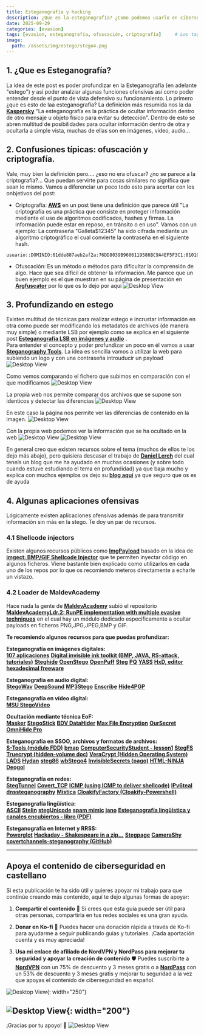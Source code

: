 ```yaml
---
title: Esteganografía y hacking
description: ¿Que es la esteganografía? ¿Como podemos usarlo en ciberseguridad?
date: 2025-09-29
categories: [evasion]
tags: [evasion, esteganografía, ofuscación, criptografía]     # Los tags deben estar siempre en minúsculas.
image:
  path: /assets/img/estego/stego4.png
---
```


## 1. ¿Que es Esteganografía?
La idea de este post es poder profundizar en la Esteganografía (en adelante "estego") y así poder analziar algunas funciones ofensivas así como poder entender desde el punto de vista defensivo su funcionamiento. Lo primero ¿que es esto de laa esteganografía? La definición más resumida nos la da [**Kaspersky**](https://latam.kaspersky.com/resource-center/definitions/what-is-steganography?srsltid=AfmBOoqmvmrnOcsevn2LeCWEAD81hj2u8rZ82sEs49tZB8wgNKtal5EN&utm_source=affiliate&utm_medium=cpa&utm_campaign=es-LA_Affiliate_acq_ona_afm__all_b2c_awin_affiliatelink________&aw_affid=1858990&awc=22032_1758546067_63b2748c929d7ce57b887445c70eb834) "La esteganografía es la práctica de ocultar información dentro de otro mensaje u objeto físico para evitar su detección". Dentro de esto se abren multitud de posibilidades para ocultar información dentro de otra y ocultarla a simple vista, muchas de ellas son en imágenes, video, audio...


## 2. Confusiones típicas: ofuscación y criptografía.
Vale, muy bien la definición pero.... ¿eso no era ofuscar? ¿no se parece a la criptografía?... Que puedan servirte para cosas similares no significa que sean lo mismo. Vamos a diferenciar un poco todo esto para acertar con los onbjetivos del post:
- Criptografía: [**AWS**](https://aws.amazon.com/es/what-is/cryptography/) en un post tiene una definición que parece útil "La criptografía es una práctica que consiste en proteger información mediante el uso de algoritmos codificados, hashes y firmas. La información puede estar en reposo, en tránsito o en uso". Vamos con un ejemplo:
La contraseña "Galleta$12345" ha sido cifrada mediante un algoritmo criptográfico el cual convierte la contraseña en el siguiente hash.

```text
usuario::DOMINIO:61dde887aeb2af2a:76DD8039B9606119586BC9A4EF5F3C1:010100000000000080C0653150DE09D20107929B9D6080F5BB000000000200080053004D004200330001001E00570049004E002D0056005600400140053004D00420033002E006C006F00630061006C0003001E00570049004E002D005600560053004D00420033002E006C006F0063006100070008008
```

- Ofuscación: Es un método o métodos para dificultar la comprensión de algo. Hace que sea dificil de obtener la información. Me parece que un buen ejemplo es el que muestran en su página de presentación en  [**Argfuscator**](https://argfuscator.net/about.html) por lo que os lo dejo por aquí
![Desktop View](/assets/img/estego/argfuscator.svg)

## 3. Profundizando en estego
Existen multitud de técnicas para realizar estego e incrustar información en otra como puede ser modificando los metadatos de archivos (de manera muy simple) o mediante LSB por ejemplo como se explica en el siguiente post [**Esteganografía LSB en imágenes y audio**](https://daniellerch.me/stego/intro/lsb-es/) . <br>
Para entender el concepto y poder profundizar un poco en él vamos a usar [**Steganography Tools**](https://futureboy.us/stegano/). La idea es sencilla vamos a utilizar la web para subiendo un logo y con una contraseña introuducir un payload
![Desktop View](/assets/img/estego/estego1.png)

Como vemos comparando el fichero que subimos en comparación con el que modificamos 
![Desktop View](/assets/img/estego/stego2.png)

La propia web nos permite comparar dos archivos que se supone son identicos y detectar las diferencias
![Desktop View](/assets/img/estego/stego3.png)

En este caso la página nos permite ver las diferencias de contenido en la imagen. 
![Desktop View](/assets/img/estego/stego4.png)

Con la propia web podemos ver la información que se ha ocultado en la web
![Desktop View](/assets/img/estego/stego5.png)
![Desktop View](/assets/img/estego/stego6.png)

En general creo que existen recursos sobre el tema (muchos de ellos te los dejo más abajo), pero quisiera descasar el trabajo de [**Daniel Lerch**](https://www.linkedin.com/in/daniellerch/) del cual teneís un blog que me ha ayudado en muchas ocasiones (y sobre todo cuando estuve estudiando el tema en profundidad) ya que baja mucho y explica con muchos ejemplos os dejo su [**blog aquí**](https://daniellerch.me/index-es/) ya que seguro que os es de ayuda

## 4. Algunas aplicaciones ofensivas
Lógicamente existen aplicaciones ofensivas además de para transmitir información sin más en la stego. Te doy un par de recursos. 

### 4.1 Shellcode injectors
Existen algunos recursos públicos como [**ImgPayload**](https://github.com/CyberSecurityUP/ImgPayload) basado en la idea de [**imgect: BMP/GIF Shellcode Injector**](https://github.com/0xZDH/imgect) que te permiten inyectar código en algunos ficheros. Viene bastante bien explicado como utilizarlos en cada uno de los repos por lo que os recomiendo meteros directamente a echarle un vistazo.

### 4.2 Loader de MaldevAcademy
Hace nada la gente de [**MaldevAcademy**](https://maldevacademy.com/) subió el repositorio [**MaldevAcademyLdr.2: RunPE implementation with multiple evasive techniques**](https://github.com/Maldev-Academy/MaldevAcademyLdr.2?tab=readme-ov-file) en el cual hay un módulo dedicado especificamente a ocultar payloads en ficheros PNG,JPG,JPEG,BMP y GIF.




**Te recomiendo algunos recursos para que puedas profundizar:**

**Esteganografía en imágenes digitales:** <br>
[**107 aplicaciones**](https://www.jjtc.com/Steganography/tools.html)
[**Digital invisible ink toolkit (BMP, JAVA, RS-attack, tutoriales)**](http://diit.sourceforge.net/)
[**Steghide**](https://steghide.sourceforge.net/)
[**OpenStego**](https://www.openstego.com/)
[**OpenPuff**](https://embeddedsw.net/OpenPuff_Steganography_Home.html)
[**Steg**](https://steg.drupalgardens.com/)
[**PQ**](https://dde.binghamton.edu/download/pq/)
[**YASS**](https://www.ws.binghamton.edu/fridrich/Research/yass_attack.pdf)
[**HxD, editor hexadecimal freeware**](https://mh-nexus.de/en/hxd/)
<br>

**Esteganografía en audio digital:** <br>
[**StegoWav**](https://packetstormsecurity.com/files/21655/stegowav.zip.html)
[**DeepSound**](https://jpinsoft.net/DeepSound/)
[**MP3Stego**](https://www.petitcolas.net/steganography/mp3stego/)
[**Enscribe**](https://www.coppercloudmusic.com/enscribe/)
[**Hide4PGP**](https://www.heinz-repp.onlinehome.de/Hide4PGP.htm)
<br>

**Esteganografía en vídeo digital:** <br>
[**MSU StegoVideo**](https://compression.ru/video/stego_video/index_en.html)
<br>

**Ocultación mediante técnica EoF:** <br>
[**Masker**](https://softpuls.weebly.com/)
[**StegoStick**](https://stegostick.sourceforge.net)
[**BDV DataHider**](https://www.bdvnotepad.com/products/bdv-datahider/)
[**Max File Encryption**](https://max-file-encryption.informer.com/)
[**OurSecret**](https://www.securekit.net/oursecret.html)
[**OmniHide Pro**](https://omnihide.com/)
<br>

**Esteganografía en SSOO, archivos y formatos de archivos:** <br>
[**S-Tools (módulo FDD)**](https://www.ljudmila.org/matej/privacy/kripto/stegodl.html)
[**bmap**](https://dl.packetstormsecurity.net/linux/security/bmap-1.0.17.tar.gz)
[**ComputerSecurityStudent - lesson1**](https://www.computersecuritystudent.com/FORENSICS/HIDING/lesson1/index.html)
[**StegFS**](https://github.com/albinoloverats/stegfs)
[**Truecrypt (hidden-volume doc)**](https://www.truecrypt71a.com/documentation/plausible-deniability/hidden-volume/)
[**VeraCrypt (Hidden Operating System)**](https://www.veracrypt.fr/en/VeraCrypt%20Hidden%20Operating%20System.html)
[**LADS**](https://www.aldeid.com/wiki/LADS)
[**Hydan**](https://www.autistici.org/crypto/index.php/remository/Steganography/linux/hydan-0.13-(linux)/)
[**steg86**](https://crates.io/crates/steg86)
[**wbStego4**](https://www.bailer.at/wbstego/pr_4ix0.htm)
[**InvisibleSecrets (pago)**](https://www.east-tec.com/invisiblesecrets/steganography-software/)
[**HTML-NINJA**](https://github.com/ephreet/html-ninja)
[**Deogol**](https://hord.ca/projects/deogol/intro.html)
<br>

**Esteganografía en redes:** <br>
[**StegTunnel**](https://sourceforge.net/projects/steg-tunnel/)
[**Covert_TCP**](https://dunnesec.wordpress.com/2014/12/10/covert_tcp-file-transfer-for-linux/)
[**ICMP (using ICMP to deliver shellcode)**](https://blog.romanrii.com/using-icmp-to-deliver-shellcode)
[**IPv6teal**](https://github.com/christophetd/IPv6teal)
[**dnssteganography**](https://github.com/adamcritchley/dnssteganography)
[**Mística**](https://github.com/IncideDigital/Mistica)
[**CloakifyFactory (Cloakify-Powershell)**](https://github.com/dumpsterfirevip/Cloakify-Powershell)
<br>

**Esteganografía lingüística:** <br>
[**ASCII**](https://pictureworthsthousandwords.appspot.com/)
[**Stelin**](https://stelin.sourceforge.net/)
[**stegUnicode**](https://github.com/mindcrypt/stegUnicode)
[**spam mimic**](https://www.spammimic.com/)
[**jano**](https://github.com/mindcrypt/jano)
[**Esteganografía lingüística y canales encubiertos - libro (PDF)**](https://github.com/mindcrypt/libros/blob/master/Esteganograf%C3%ADa%20ling%C3%BC%C3%ADstica%20y%20canales%20encubiertos%20-%20libro.pdf)
<br>

**Esteganografía en Internet y RRSS:** <br>
[**Powerglot**](https://github.com/mindcrypt/powerglot)
[**Hackaday - Shakespeare in a zip...**](https://hackaday.com/2018/11/07/shakespeare-in-a-zip-in-a-rar-hidden-in-an-image-on-twitter/)
[**Stegpage**](https://sourceforge.net/projects/stegpage/)
[**CameraShy**](https://sourceforge.net/projects/camerashy/)
[**covertchannels-steganography (GitHub)**](https://github.com/mindcrypt/covertchannels-steganography)
<br>



---
## Apoya el contenido de ciberseguridad en castellano

Si esta publicación te ha sido útil y quieres apoyar mi trabajo para que continúe creando más contenido, aquí te dejo algunas formas de apoyar:

1. **Compartir el contenido**  📲
   Si crees que esta guía puede ser útil para otras personas, compartirla en tus redes sociales es una gran ayuda. 

2. **Donar en Ko-fi**  💖
   Puedes hacer una donación rápida a través de Ko-fi para ayudarme a seguir publicando guías y tutoriales. ¡Cada aportación cuenta y es muy apreciada! 

   <script type='text/javascript' src='https://storage.ko-fi.com/cdn/widget/Widget_2.js'></script><script type='text/javascript'>kofiwidget2.init('Apoya este contenido!', '#455d85', 'A0A41BO608');kofiwidget2.draw();</script> 
3. **Usa mi enlace de afiliado de NordVPN y NordPass para mejorar tu seguridad y apoyar la creación de contenido**  🛡️
   Puedes suscribirte a [**NordVPN**](https://go.nordvpn.net/aff_c?offer_id=15&aff_id=132246&url_id=902) con un 75% de descuento y 3 meses gratis o a [**NordPass**](https://nordpass.com/special/?utm_medium=affiliate&utm_term&utm_content&utm_campaign=off488&utm_source=aff132246&aff_free) con un 53% de descuento y 3 meses gratis y mejorar tu seguridad a la vez que apoyas el contenido de ciberseguridad en español. <br>
   
![Desktop View](/assets/img/Nordvpn/logonordvpn.png){: width="250"}

![Desktop View](/assets/img/Nordvpn/logonordpass.png){: width="200"}
---

¡Gracias por tu apoyo! 🙏
![Desktop View](/assets/img/banner.png) <br>
